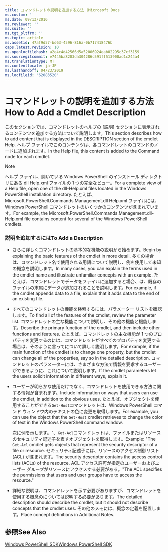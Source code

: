```yaml
---
title: コマンドレットの説明を追加する方法 |Microsoft Docs
ms.custom: ''
ms.date: 09/13/2016
ms.reviewer: ''
ms.suite: ''
ms.tgt_pltfrm: ''
ms.topic: article
ms.assetid: 47af9d57-bd63-4596-816a-0b717418476b
caps.latest.revision: 10
ms.openlocfilehash: a2e4c4d42566d5a52006924eab02295c37cf3159
ms.sourcegitcommit: e7445ba8203da304286c591ff513900ad1c244a4
ms.translationtype: MT
ms.contentlocale: ja-JP
ms.lasthandoff: 04/23/2019
ms.locfileid: "62083520"
---
```

# <a name="how-to-add-a-cmdlet-description"></a><span data-ttu-id="f0759-102">コマンドレットの説明を追加する方法</span><span class="sxs-lookup"><span data-stu-id="f0759-102">How to Add a Cmdlet Description</span></span>

<span data-ttu-id="f0759-103">このセクションでは、コマンドレットのヘルプの [説明] セクションに表示されるコンテンツを追加する方法について説明します。</span><span class="sxs-lookup"><span data-stu-id="f0759-103">This section describes how to add content that is displayed in the DESCRIPTION section of the cmdlet Help.</span></span> <span data-ttu-id="f0759-104">ヘルプ ファイルでこのコンテンツは、各コマンドレットのコマンドのノードに追加されます。</span><span class="sxs-lookup"><span data-stu-id="f0759-104">In the Help file, this content is added to the Command node for each cmdlet.</span></span>

> [!NOTE]
> <span data-ttu-id="f0759-105">ヘルプ ファイル、開いている Windows PowerShell のインストール ディレクトリにある dll Help.xml ファイルの 1 つの完全なビュー。</span><span class="sxs-lookup"><span data-stu-id="f0759-105">For a complete view of a Help file, open one of the dll-Help.xml files located in the Windows PowerShell installation directory.</span></span> <span data-ttu-id="f0759-106">たとえば、Microsoft.PowerShell.Commands.Management.dll Help.xml ファイルには、Windows PowerShell コマンドレットのいくつかのコンテンツが含まれています。</span><span class="sxs-lookup"><span data-stu-id="f0759-106">For example, the Microsoft.PowerShell.Commands.Management.dll-Help.xml file contains content for several of the Windows PowerShell cmdlets.</span></span>

### <a name="to-add-a-description"></a><span data-ttu-id="f0759-107">説明を追加するには</span><span class="sxs-lookup"><span data-stu-id="f0759-107">To Add a Description</span></span>

- <span data-ttu-id="f0759-108">さらに詳しくコマンドレットの基本的な機能の説明から始めます。</span><span class="sxs-lookup"><span data-stu-id="f0759-108">Begin by explaining the basic features of the cmdlet in more detail.</span></span> <span data-ttu-id="f0759-109">多くの場合は、コマンドレット名で使用される用語について説明し、例を使用して未知の概念を説明します。</span><span class="sxs-lookup"><span data-stu-id="f0759-109">In many cases, you can explain the terms used in the cmdlet name and illustrate unfamiliar concepts with an example.</span></span> <span data-ttu-id="f0759-110">たとえば、コマンドレットでデータをファイルに追加すると場合、は、既存のファイルの末尾にデータが追加されることを説明します。</span><span class="sxs-lookup"><span data-stu-id="f0759-110">For example, if the cmdlet appends data to a file, explain that it adds data to the end of an existing file.</span></span>

- <span data-ttu-id="f0759-111">すべてのコマンドレットの機能を検索するには、パラメーター リストを確認します。</span><span class="sxs-lookup"><span data-stu-id="f0759-111">To find all of the features of the cmdlet, review the parameter list.</span></span> <span data-ttu-id="f0759-112">コマンドレットの主な機能について説明し、その他の機能と機能します。</span><span class="sxs-lookup"><span data-stu-id="f0759-112">Describe the primary function of the cmdlet, and then include other functions and features.</span></span> <span data-ttu-id="f0759-113">たとえば、コマンドレットの主な機能が 1 つのプロパティを変更するのには、コマンドレットがすべてのプロパティを変更する場合は、そのように言ってについて詳しく説明します。</span><span class="sxs-lookup"><span data-stu-id="f0759-113">For example, if the main function of the cmdlet is to change one property, but the cmdlet can change all of the properties, say so in the detailed description.</span></span> <span data-ttu-id="f0759-114">コマンドレットのパラメーターには、さまざまな方法で情報を要求するユーザーができるように、これについて説明します。</span><span class="sxs-lookup"><span data-stu-id="f0759-114">If the cmdlet parameters let the users solicit information in different ways, explain it.</span></span>

- <span data-ttu-id="f0759-115">ユーザーが明らかな使用だけでなく、コマンドレットを使用できる方法に関する情報が含まれます。</span><span class="sxs-lookup"><span data-stu-id="f0759-115">Include information on ways that users can use the cmdlet, in addition to the obvious uses.</span></span> <span data-ttu-id="f0759-116">たとえば、オブジェクトを使用することができる`Get-Host`コマンドレットは、Windows PowerShell コマンド ウィンドウ内のテキストの色に変更を取得します。</span><span class="sxs-lookup"><span data-stu-id="f0759-116">For example, you can use the object that the `Get-Host` cmdlet retrieves to change the color of text in the Windows PowerShell command window.</span></span>

  <span data-ttu-id="f0759-117">次に例を示します。"、`Get-Acl`コマンドレットは、ファイルまたはリソースのセキュリティ記述子を表すオブジェクトを取得します。</span><span class="sxs-lookup"><span data-stu-id="f0759-117">Example:  "The `Get-Acl` cmdlet gets objects that represent the security descriptor of a file or resource.</span></span> <span data-ttu-id="f0759-118">セキュリティ記述子には、リソースのアクセス制御リスト (ACL) が含まれます。</span><span class="sxs-lookup"><span data-stu-id="f0759-118">The security descriptor contains the access control lists (ACLs) of the resource.</span></span> <span data-ttu-id="f0759-119">ACL アクセス許可が指定のユーザーおよびユーザー グループがリソースにアクセスする必要がある。"</span><span class="sxs-lookup"><span data-stu-id="f0759-119">The ACL specifies the permissions that users and user groups have to access the resource."</span></span>

- <span data-ttu-id="f0759-120">詳細な説明は、コマンドレットを示す必要がありますが、コマンドレットを使用する概念のについては説明する必要があります。</span><span class="sxs-lookup"><span data-stu-id="f0759-120">The detailed description should describe the cmdlet, but it should not describe concepts that the cmdlet uses.</span></span> <span data-ttu-id="f0759-121">その他のメモには、概念の定義を配置します。</span><span class="sxs-lookup"><span data-stu-id="f0759-121">Place concept definitions in Additional Notes.</span></span>

## <a name="see-also"></a><span data-ttu-id="f0759-122">参照</span><span class="sxs-lookup"><span data-stu-id="f0759-122">See Also</span></span>

[<span data-ttu-id="f0759-123">Windows PowerShell SDK</span><span class="sxs-lookup"><span data-stu-id="f0759-123">Windows PowerShell SDK</span></span>](../windows-powershell-reference.md)
